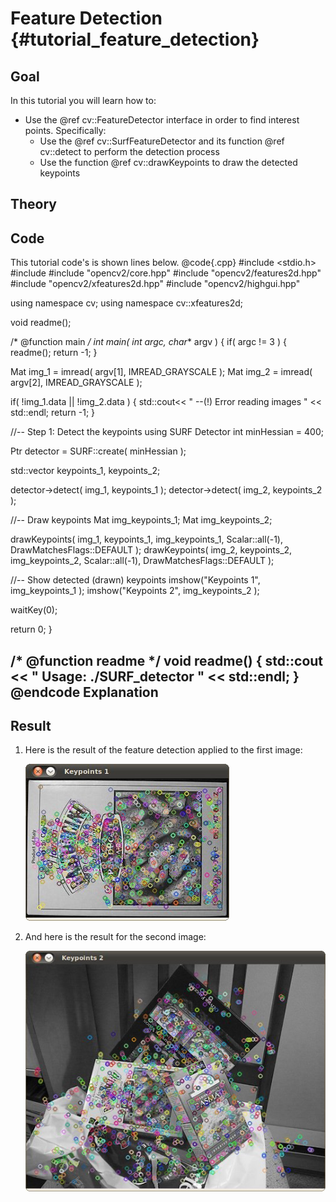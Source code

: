 Feature Detection {#tutorial_feature_detection}
=================

Goal
----

In this tutorial you will learn how to:

-   Use the @ref cv::FeatureDetector interface in order to find interest points. Specifically:
    -   Use the @ref cv::SurfFeatureDetector and its function @ref cv::detect to perform the
        detection process
    -   Use the function @ref cv::drawKeypoints to draw the detected keypoints

Theory
------

Code
----

This tutorial code's is shown lines below.
@code{.cpp}
#include <stdio.h>
#include <iostream>
#include "opencv2/core.hpp"
#include "opencv2/features2d.hpp"
#include "opencv2/xfeatures2d.hpp"
#include "opencv2/highgui.hpp"

using namespace cv;
using namespace cv::xfeatures2d;

void readme();

/* @function main */
int main( int argc, char** argv )
{
  if( argc != 3 )
  { readme(); return -1; }

  Mat img_1 = imread( argv[1], IMREAD_GRAYSCALE );
  Mat img_2 = imread( argv[2], IMREAD_GRAYSCALE );

  if( !img_1.data || !img_2.data )
  { std::cout<< " --(!) Error reading images " << std::endl; return -1; }

  //-- Step 1: Detect the keypoints using SURF Detector
  int minHessian = 400;

  Ptr<SURF> detector = SURF::create( minHessian );

  std::vector<KeyPoint> keypoints_1, keypoints_2;

  detector->detect( img_1, keypoints_1 );
  detector->detect( img_2, keypoints_2 );

  //-- Draw keypoints
  Mat img_keypoints_1; Mat img_keypoints_2;

  drawKeypoints( img_1, keypoints_1, img_keypoints_1, Scalar::all(-1), DrawMatchesFlags::DEFAULT );
  drawKeypoints( img_2, keypoints_2, img_keypoints_2, Scalar::all(-1), DrawMatchesFlags::DEFAULT );

  //-- Show detected (drawn) keypoints
  imshow("Keypoints 1", img_keypoints_1 );
  imshow("Keypoints 2", img_keypoints_2 );

  waitKey(0);

  return 0;
  }

  /* @function readme */
  void readme()
  { std::cout << " Usage: ./SURF_detector <img1> <img2>" << std::endl; }
@endcode
Explanation
-----------

Result
------

1.  Here is the result of the feature detection applied to the first image:

    ![image](images/Feature_Detection_Result_a.jpg)

2.  And here is the result for the second image:

    ![image](images/Feature_Detection_Result_b.jpg)


